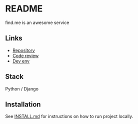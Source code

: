 # README

find.me is an awesome service

## Links

* [Repository](TODO)
* [Code review](TODO)
* [Dev env](TODO)

## Stack

Python / Django

## Installation

See [INSTALL.md](INSTALL.md) for instructions on how to run project locally.

